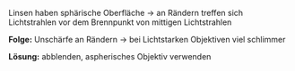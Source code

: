 Linsen haben sphärische Oberfläche
-> an Rändern treffen sich Lichtstrahlen vor dem Brennpunkt von mittigen Lichtstrahlen

**Folge:** Unschärfe an Rändern 
-> bei Lichtstarken Objektiven viel schlimmer


**Lösung:**
abblenden,
aspherisches Objektiv verwenden